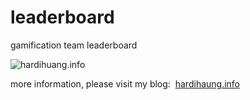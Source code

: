 # leaderboard
gamification team leaderboard

![hardihuang.info](http://hardihuang.info/blog/wp-content/uploads/2018/05/2018052423301172838813.jpg)

more information, please visit my blog:  [hardihaung.info](http://hardihuang.info/)
